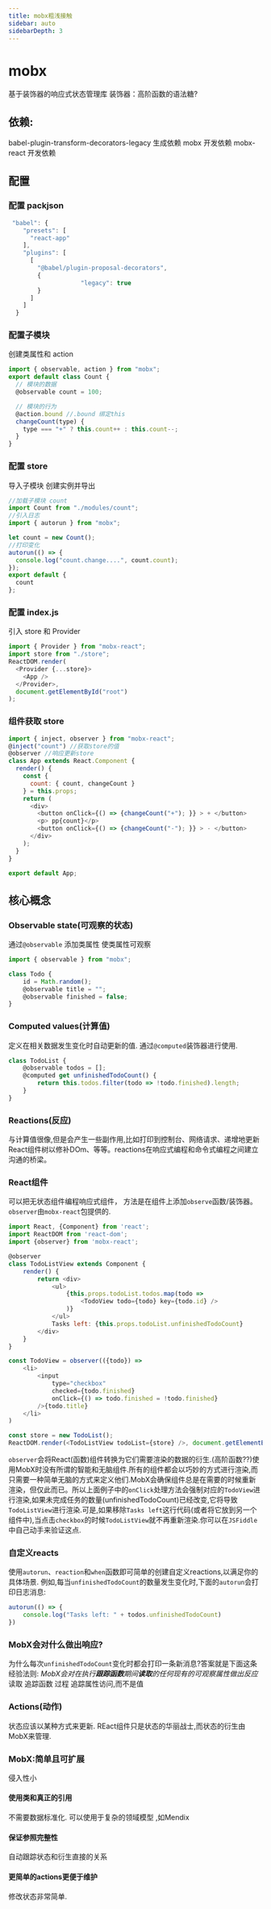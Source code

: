 ```yaml
---
title: mobx粗浅接触
sidebar: auto
sidebarDepth: 3
---
```

# mobx
基于装饰器的响应式状态管理库 
装饰器：高阶函数的语法糖?
## 依赖:
babel-plugin-transform-decorators-legacy 生成依赖
mobx 开发依赖
mobx-react 开发依赖

## 配置 
### 配置 packjson

```js
 "babel": {
    "presets": [
      "react-app"
    ],
    "plugins": [
      [
        "@babel/plugin-proposal-decorators",
        {
					"legacy": true
        }
      ]
    ]
  }
```

### 配置子模块
创建类属性和 action

```js
import { observable, action } from "mobx";
export default class Count {
  // 模块的数据
  @observable count = 100;

  // 模块的行为
  @action.bound //.bound 绑定this
  changeCount(type) {
    type === "+" ? this.count++ : this.count--;
  }
}
```

### 配置 store
导入子模块 创建实例并导出

```js
//加载子模块 count
import Count from "./modules/count";
//引入日志
import { autorun } from "mobx";

let count = new Count();
//打印变化
autorun(() => {
  console.log("count.change....", count.count);
});
export default {
  count
};
```

### 配置 index.js
引入 store 和 Provider

```js
import { Provider } from "mobx-react";
import store from "./store";
ReactDOM.render(
  <Provider {...store}>
    <App />
  </Provider>,
  document.getElementById("root")
);
```

### 组件获取 store

```js
import { inject, observer } from "mobx-react";
@inject("count") //获取store的值
@observer //响应更新store
class App extends React.Component {
  render() {
    const {
      count: { count, changeCount }
    } = this.props;
    return (
      <div>
        <button onClick={() => {changeCount("+"); }} > + </button>
        <p> pp{count}</p>
        <button onClick={() => {changeCount("-"); }} > - </button>
      </div>
    );
  }
}

export default App;
```
## 核心概念
### Observable state(可观察的状态)
通过`@observable` 添加类属性
使类属性可观察
```js
import { observable } from "mobx";

class Todo {
    id = Math.random();
    @observable title = "";
    @observable finished = false;
}
```
### Computed values(计算值)
定义在相关数据发生变化时自动更新的值.
通过`@computed`装饰器进行使用.
```js
class TodoList {
    @observable todos = [];
    @computed get unfinishedTodoCount() {
        return this.todos.filter(todo => !todo.finished).length;
    }
}
```
### Reactions(反应)
与计算值很像,但是会产生一些副作用,比如打印到控制台、网络请求、递增地更新React组件树以修补DOm、等等。reactions在响应式编程和命令式编程之间建立沟通的桥梁。
### React组件
可以把无状态组件编程响应式组件，
方法是在组件上添加`observe`函数/装饰器。`observer`由`mobx-react`包提供的.
```js
import React, {Component} from 'react';
import ReactDOM from 'react-dom';
import {observer} from 'mobx-react';

@observer
class TodoListView extends Component {
    render() {
        return <div>
            <ul>
                {this.props.todoList.todos.map(todo =>
                    <TodoView todo={todo} key={todo.id} />
                )}
            </ul>
            Tasks left: {this.props.todoList.unfinishedTodoCount}
        </div>
    }
}

const TodoView = observer(({todo}) =>
    <li>
        <input
            type="checkbox"
            checked={todo.finished}
            onClick={() => todo.finished = !todo.finished}
        />{todo.title}
    </li>
)

const store = new TodoList();
ReactDOM.render(<TodoListView todoList={store} />, document.getElementById('mount'));
```
`observer`会将React(函数)组件转换为它们需要渲染的数据的衍生.(高阶函数??)使用MobX时没有所谓的智能和无脑组件.所有的组件都会以巧妙的方式进行渲染,而只需要一种简单无脑的方式来定义他们.MobX会确保组件总是在需要的时候重新渲染，但仅此而已。所以上面例子中的`onClick`处理方法会强制对应的`TodoView`进行渲染,如果未完成任务的数量(unfinishedTodoCount)已经改变,它将导致`TodoListView`进行渲染.可是,如果移除`Tasks left`这行代码(或者将它放到另一个组件中),当点击`checkbox`的时候`TodoListView`就不再重新渲染.你可以在`JSFiddle`中自己动手来验证这点.
### 自定义reacts
使用`autorun`、`reaction`和`when`函数即可简单的创建自定义reactions,以满足你的具体场景.
例如,每当`unfinishedTodoCount`的数量发生变化时,下面的`autorun`会打印日志消息:
```js
autorun(() => {
    console.log("Tasks left: " + todos.unfinishedTodoCount)
})
```
### MobX会对什么做出响应?
为什么每次`unfinishedTodoCount`变化时都会打印一条新消息?答案就是下面这条经验法则:
*MobX会对在执行**跟踪函数**期间**读取**的任何现有的可观察属性做出反应*
读取
追踪函数
过程
追踪属性访问,而不是值
### Actions(动作)
状态应该以某种方式来更新.
REact组件只是状态的华丽战士,而状态的衍生由MobX来管理.
### MobX:简单且可扩展
侵入性小
#### 使用类和真正的引用
不需要数据标准化. 可以使用于复杂的领域模型 ,如Mendix
#### 保证参照完整性
自动跟踪状态和衍生直接的关系
#### 更简单的actions更便于维护
修改状态非常简单.

